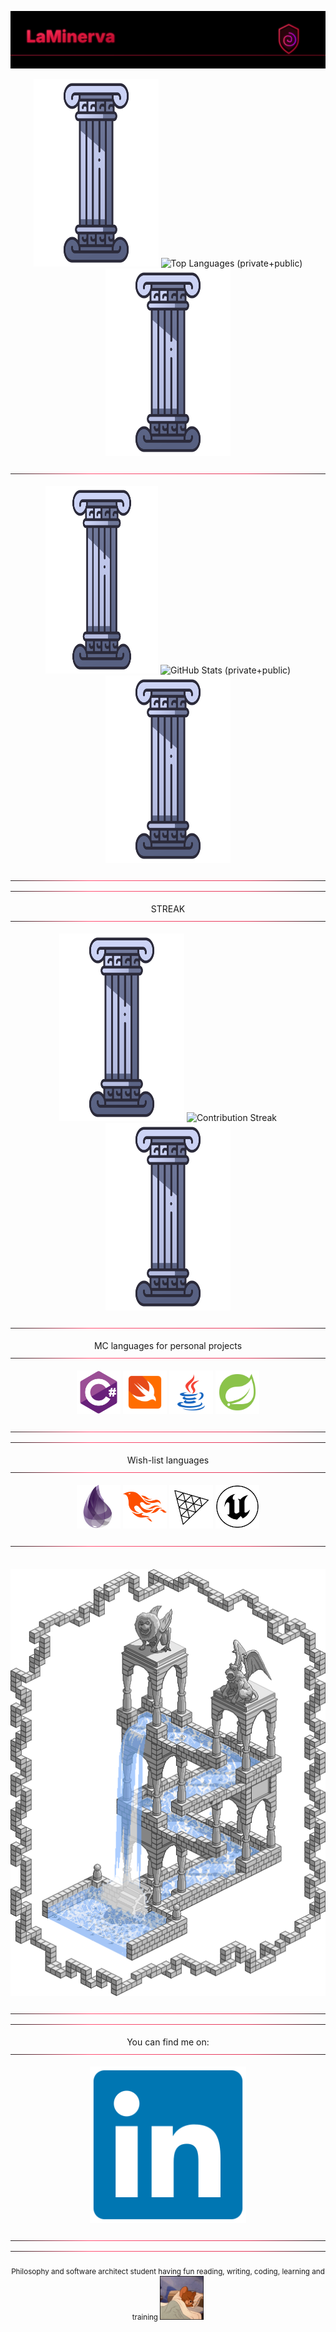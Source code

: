 <p align="center">
  <img src="./assets/download-1.svg" />
</p>




<div align="center" style="margin:0 0 6px;">
<img src="./assets/smallcolumn.png" width="200" height="300" />
  <!-- Languages (donut) -->
  <img
    src="https://minerva-stats.vercel.app/api/top-langs?username=LaMinerva&count_private=true&layout=donut&langs_count=8&hide=html,css&theme=radical&cache_seconds=14400"
    alt="Top Languages (private+public)"
    height="192" />
<img src="./assets/smallcolumn.png" width="200" height="300" />
  
<p align="center">
  <img src="./assets/download.svg" />
</p>

<img src="./assets/smallcolumn.png" width="180" height="300" />
  <img
    src="https://minerva-stats.vercel.app/api?username=LaMinerva&count_private=true&include_all_commits=true&show_icons=true&hide_border=true&theme=radical&cache_seconds=14400"
    alt="GitHub Stats (private+public)"
    height="192" />
<img src="./assets/smallcolumn.png" width="200" height="300" />
</div>

<p align="center">
  <img src="./assets/download.svg" />
  <img src="./assets/download.svg" />
</p>
<p align="center">
  STREAK
  <img src="./assets/download.svg" />
</p>

<p align="center" style="margin:6px 0 0;">
  <img src="./assets/smallcolumn.png" width="200" height="300" />
  <img
    src="https://streak-stats.demolab.com?user=LaMinerva&theme=radical&hide_border=true"
    alt="Contribution Streak"
    height="150" />
  <img src="./assets/smallcolumn.png" width="200" height="300" />
</p>

<p align="center">
  <img src="./assets/download.svg" />
</p>
<p align="center">
  MC languages for personal projects
  <img src="./assets/download.svg" />
</p>


<p align="center" style="margin:0;">
  <img src="./assets/csharp.svg" width="70"/>
  <img src="./assets/swift.svg" width="70"/>
  <img src="./assets/java.svg" width="70"/>
  <img src="./assets/springboot.svg" width="70"/>
</p>

<p align="center">
  <img src="./assets/download.svg" />
  <img src="./assets/download.svg" />
</p>
<p align="center">
  Wish-list languages
  <img src="./assets/download.svg" />
</p>


<p align="center" style="margin:0;">
  <img src="./assets/elixir.svg" width="70"/>
  <img src="./assets/phoenix.svg" width="70"/>
  <img src="./assets/threejs.svg" width="70"/>
  <img src="./assets/unreal.svg" width="70"/>
</p>

<p align="center">
  <img src="./assets/download.svg" />
</p>

<p align="center" style="margin:10px 0 0;">
  <img src="./assets/divider.svg" alt="" style="max-width:100%; height:auto;">
</p>

<div align="center">
  <img src="./assets/eschelrpg.gif" />
</div>

<p align="center">
  <img src="./assets/download.svg" />
  <img src="./assets/download.svg" />
</p>

<p align="center">
  You can find me on:
  <img src="./assets/download.svg" />
</p>

<p align="center">
  <a href="https://www.linkedin.com/in/o-joachim" target="_blank">
    <img src="./assets/linkedin.svg" width="250" alt="LinkedIn" />
  </a>
</p>

<p align="center">
  <img src="./assets/download.svg" />
  <img src="./assets/download.svg" />
</p>
<!-- Compact About / Contact -->
<div align="center" >
  <sub>
    Philosophy and software architect student having fun reading, writing, coding, learning and training 
    <img src="./assets/sleepy.gif" width="70" />
  </sub>
</div>



